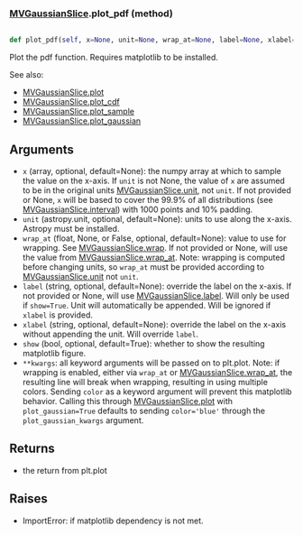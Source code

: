 ### [MVGaussianSlice](MVGaussianSlice.md).plot_pdf (method)


```py

def plot_pdf(self, x=None, unit=None, wrap_at=None, label=None, xlabel=None, show=False, **kwargs)

```



Plot the pdf function.  Requires matplotlib to be installed.

See also:

* [MVGaussianSlice.plot](MVGaussianSlice.plot.md)
* [MVGaussianSlice.plot_cdf](MVGaussianSlice.plot_cdf.md)
* [MVGaussianSlice.plot_sample](MVGaussianSlice.plot_sample.md)
* [MVGaussianSlice.plot_gaussian](MVGaussianSlice.plot_gaussian.md)

Arguments
-----------
* `x` (array, optional, default=None): the numpy array at which to
    sample the value on the x-axis.  If `unit` is not None, the value
    of `x` are assumed to be in the original units [MVGaussianSlice.unit](MVGaussianSlice.unit.md),
    not `unit`.  If not provided or None, `x` will be based to cover
    the 99.9% of all distributions (see [MVGaussianSlice.interval](MVGaussianSlice.interval.md)) with 1000
    points and 10% padding.
* `unit` (astropy.unit, optional, default=None): units to use along
    the x-axis.  Astropy must be installed.
* `wrap_at` (float, None, or False, optional, default=None): value to
    use for wrapping.  See [MVGaussianSlice.wrap](MVGaussianSlice.wrap.md).  If not provided or None,
    will use the value from [MVGaussianSlice.wrap_at](MVGaussianSlice.wrap_at.md).  Note: wrapping is
    computed before changing units, so `wrap_at` must be provided
    according to [MVGaussianSlice.unit](MVGaussianSlice.unit.md) not `unit`.
* `label` (string, optional, default=None): override the label on the
    x-axis.  If not provided or None, will use [MVGaussianSlice.label](MVGaussianSlice.label.md).  Will
    only be used if `show=True`.  Unit will automatically be appended.
    Will be ignored if `xlabel` is provided.
* `xlabel` (string, optional, default=None): override the label on the
    x-axis without appending the unit.  Will override `label`.
* `show` (bool, optional, default=True): whether to show the resulting
    matplotlib figure.
* `**kwargs`: all keyword arguments will be passed on to plt.plot.  Note:
    if wrapping is enabled, either via `wrap_at` or [MVGaussianSlice.wrap_at](MVGaussianSlice.wrap_at.md),
    the resulting line will break when wrapping, resulting in using multiple
    colors.  Sending `color` as a keyword argument will prevent this
    matplotlib behavior.  Calling this through [MVGaussianSlice.plot](MVGaussianSlice.plot.md) with
    `plot_gaussian=True` defaults to sending `color='blue'` through
    the `plot_gaussian_kwargs` argument.

Returns
--------
* the return from plt.plot

Raises
--------
* ImportError: if matplotlib dependency is not met.

